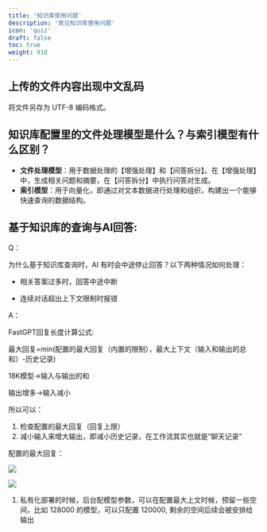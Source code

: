 ```yaml
---
title: '知识库使用问题'
description: '常见知识库使用问题'
icon: 'quiz'
draft: false
toc: true
weight: 910
---
```


## 上传的文件内容出现中文乱码

将文件另存为 UTF-8 编码格式。

## 知识库配置里的文件处理模型是什么？与索引模型有什么区别？

* **文件处理模型**：用于数据处理的【增强处理】和【问答拆分】。在【增强处理】中，生成相关问题和摘要，在【问答拆分】中执行问答对生成。
* **索引模型**：用于向量化，即通过对文本数据进行处理和组织，构建出一个能够快速查询的数据结构。

## 基于知识库的查询与AI回答:

Q：

为什么基于知识库查询时，AI 有时会中途停止回答？以下两种情况如何处理：

- 相关答案过多时，回答中途中断

- 连续对话超出上下文限制时报错

  

A：

FastGPT回复长度计算公式:

最大回复=min(配置的最大回复（内置的限制），最大上下文（输入和输出的总和）-历史记录)

18K模型->输入与输出的和

输出增多->输入减小

所以可以：

1. 检查配置的最大回复（回复上限）
2. 减小输入来增大输出，即减小历史记录，在工作流其实也就是“聊天记录”

配置的最大回复：

![](/imgs/dataset1.png)

![](/imgs/dataset2.png)

1. 私有化部署的时候，后台配模型参数，可以在配置最大上文时候，预留一些空间，比如 128000 的模型，可以只配置 120000, 剩余的空间后续会被安排给输出